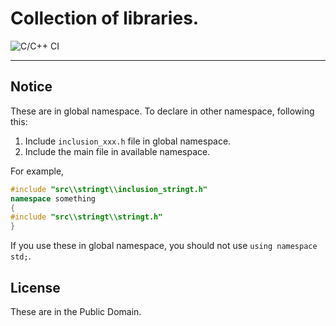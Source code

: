 
# Collection of libraries.

![C/C++ CI](https://github.com/mlach9u/col/workflows/C/C++%20CI/badge.svg?branch=master)

---

## Notice

These are in global namespace. To declare in other namespace, following this:

1. Include `inclusion_xxx.h` file in global namespace.
2. Include the main file in available namespace.

For example,

```cpp
#include "src\\stringt\\inclusion_stringt.h"
namespace something
{
#include "src\\stringt\\stringt.h"
}
```

If you use these in global namespace, you should not use `using namespace std;`.

## License

These are in the Public Domain.
